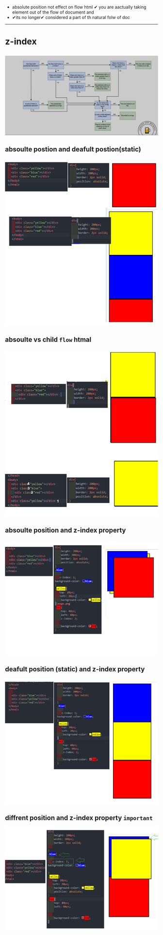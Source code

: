 + absolute position not effect on flow html ✔ you are aactually  taking element out of the flow of document and 
+ ✔its no longer✔ considered a part of th natural folw of doc
---
# z-index
![flowchart](https://raw.githubusercontent.com/wer340/ui-bootstrap-css/main/z-index%26relative-positon/image/zindex.png)
-----
## absoulte postion and deafult postion(static)
![first](https://raw.githubusercontent.com/wer340/ui-bootstrap-css/main/z-index%26relative-positon/image/zindex1.png)
---
## absoulte  vs child `flow` htmal
![second](https://raw.githubusercontent.com/wer340/ui-bootstrap-css/main/z-index%26relative-positon/image/zindex2.png)
---
## absoulte position and z-index property
![third](https://raw.githubusercontent.com/wer340/ui-bootstrap-css/main/z-index%26relative-positon/image/zindex3.png)
---
## deafult position (static)  and z-index property
![forth](https://raw.githubusercontent.com/wer340/ui-bootstrap-css/main/z-index%26relative-positon/image/zindex4.png)
---
## diffrent position and z-index property `important`
![fifth](https://raw.githubusercontent.com/wer340/ui-bootstrap-css/main/z-index%26relative-positon/image/z-index5.png)
